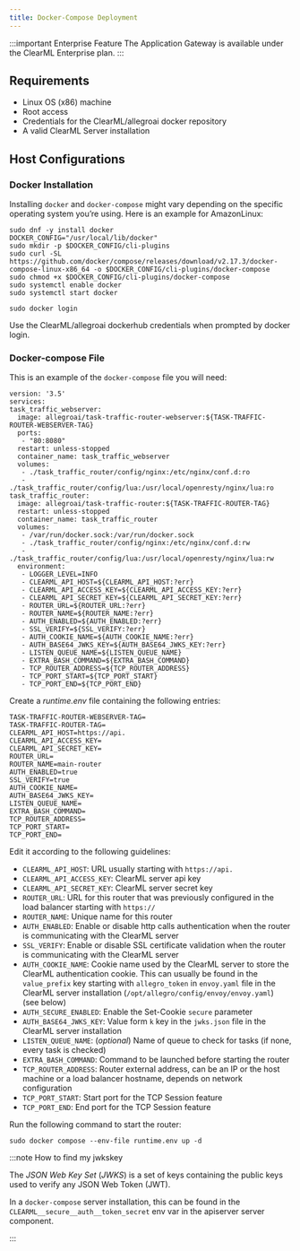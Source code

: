 ```yaml
---
title: Docker-Compose Deployment
---
```


:::important Enterprise Feature
The Application Gateway is available under the ClearML Enterprise plan.
:::

## Requirements

* Linux OS (x86) machine  
* Root access  
* Credentials for the ClearML/allegroai docker repository  
* A valid ClearML Server installation

## Host Configurations

### Docker Installation

Installing `docker` and `docker-compose` might vary depending on the specific operating system you’re using. Here is an example for AmazonLinux:

```
sudo dnf -y install docker
DOCKER_CONFIG="/usr/local/lib/docker"
sudo mkdir -p $DOCKER_CONFIG/cli-plugins
sudo curl -SL https://github.com/docker/compose/releases/download/v2.17.3/docker-compose-linux-x86_64 -o $DOCKER_CONFIG/cli-plugins/docker-compose
sudo chmod +x $DOCKER_CONFIG/cli-plugins/docker-compose
sudo systemctl enable docker
sudo systemctl start docker
 
sudo docker login
```

Use the ClearML/allegroai dockerhub credentials when prompted by docker login.

### Docker-compose File

This is an example of the `docker-compose` file you will need:

```
version: '3.5'
services:
task_traffic_webserver:
  image: allegroai/task-traffic-router-webserver:${TASK-TRAFFIC-ROUTER-WEBSERVER-TAG}
  ports:
   - "80:8080"
  restart: unless-stopped
  container_name: task_traffic_webserver
  volumes:
   - ./task_traffic_router/config/nginx:/etc/nginx/conf.d:ro
   - ./task_traffic_router/config/lua:/usr/local/openresty/nginx/lua:ro
task_traffic_router:
  image: allegroai/task-traffic-router:${TASK-TRAFFIC-ROUTER-TAG}
  restart: unless-stopped
  container_name: task_traffic_router
  volumes:
   - /var/run/docker.sock:/var/run/docker.sock
   - ./task_traffic_router/config/nginx:/etc/nginx/conf.d:rw
   - ./task_traffic_router/config/lua:/usr/local/openresty/nginx/lua:rw
  environment:
   - LOGGER_LEVEL=INFO
   - CLEARML_API_HOST=${CLEARML_API_HOST:?err}
   - CLEARML_API_ACCESS_KEY=${CLEARML_API_ACCESS_KEY:?err}
   - CLEARML_API_SECRET_KEY=${CLEARML_API_SECRET_KEY:?err}
   - ROUTER_URL=${ROUTER_URL:?err}
   - ROUTER_NAME=${ROUTER_NAME:?err}
   - AUTH_ENABLED=${AUTH_ENABLED:?err}
   - SSL_VERIFY=${SSL_VERIFY:?err}
   - AUTH_COOKIE_NAME=${AUTH_COOKIE_NAME:?err}
   - AUTH_BASE64_JWKS_KEY=${AUTH_BASE64_JWKS_KEY:?err}
   - LISTEN_QUEUE_NAME=${LISTEN_QUEUE_NAME}
   - EXTRA_BASH_COMMAND=${EXTRA_BASH_COMMAND}
   - TCP_ROUTER_ADDRESS=${TCP_ROUTER_ADDRESS}
   - TCP_PORT_START=${TCP_PORT_START}
   - TCP_PORT_END=${TCP_PORT_END}

```

Create a *runtime.env* file containing the following entries:

```
TASK-TRAFFIC-ROUTER-WEBSERVER-TAG=
TASK-TRAFFIC-ROUTER-TAG=
CLEARML_API_HOST=https://api.
CLEARML_API_ACCESS_KEY=
CLEARML_API_SECRET_KEY=
ROUTER_URL=
ROUTER_NAME=main-router
AUTH_ENABLED=true
SSL_VERIFY=true
AUTH_COOKIE_NAME=
AUTH_BASE64_JWKS_KEY=
LISTEN_QUEUE_NAME=
EXTRA_BASH_COMMAND=
TCP_ROUTER_ADDRESS=
TCP_PORT_START=
TCP_PORT_END=
```

Edit it according to the following guidelines:

* `CLEARML_API_HOST`: URL usually starting with `https://api.`  
* `CLEARML_API_ACCESS_KEY`: ClearML server api key  
* `CLEARML_API_SECRET_KEY`: ClearML server secret key  
* `ROUTER_URL`: URL for this router that was previously configured in the load balancer starting with `https://`  
* `ROUTER_NAME`: Unique name for this router  
* `AUTH_ENABLED`: Enable or disable http calls authentication when the router is communicating with the ClearML server  
* `SSL_VERIFY`: Enable or disable SSL certificate validation when the router is communicating with the ClearML server  
* `AUTH_COOKIE_NAME`: Cookie name used by the ClearML server to store the ClearML authentication cookie. This can usually be found in the `value_prefix` key starting with `allegro_token` in `envoy.yaml` file in the ClearML server installation (`/opt/allegro/config/envoy/envoy.yaml`) (see below)  
* `AUTH_SECURE_ENABLED`: Enable the Set-Cookie `secure` parameter  
* `AUTH_BASE64_JWKS_KEY`: Value form `k` key in the `jwks.json` file in the ClearML server installation  
* `LISTEN_QUEUE_NAME`: (*optional*) Name of queue to check for tasks (if none, every task is checked)  
* `EXTRA_BASH_COMMAND`: Command to be launched before starting the router  
* `TCP_ROUTER_ADDRESS`: Router external address, can be an IP or the host machine or a load balancer hostname, depends on network configuration  
* `TCP_PORT_START`: Start port for the TCP Session feature  
* `TCP_PORT_END`: End port for the TCP Session feature

Run the following command to start the router:

```
sudo docker compose --env-file runtime.env up -d
```

:::note How to find my jwkskey

The *JSON Web Key Set* (*JWKS*) is a set of keys containing the public keys used to verify any JSON Web Token (JWT).

In a `docker-compose` server installation, this can be found in the `CLEARML__secure__auth__token_secret` env var in the apiserver server component.

:::


